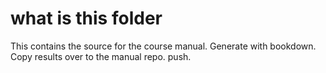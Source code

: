 # what is this folder

This contains the source for the course manual. Generate with bookdown. Copy results over to the manual repo. push.
